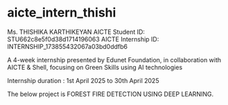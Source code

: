 # aicte_intern_thishi
Ms. THISHIKA KARTHIKEYAN
AICTE Student ID: STU662c8e5f0d38d1714196063
AICTE Internship ID: INTERNSHIP_173855432067a03bd0ddfb6

A 4-week internship presented by Edunet Foundation, in
collaboration with AICTE & Shell, focusing on Green Skills using AI technologies

Internship duration : 1st April 2025 to 30th April 2025

The below project is FOREST FIRE DETECTION USING DEEP LEARNING.

